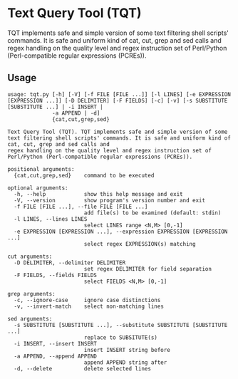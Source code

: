 # Text Query Tool (TQT)

TQT implements safe and simple version of some text filtering shell scripts' commands.
It is safe and uniform kind of cat, cut, grep and sed calls and regex handling on the quality level and regex
instruction set of Perl/Python (Perl-compatible regular expressions (PCREs)).

## Usage

```text
usage: tqt.py [-h] [-V] [-f FILE [FILE ...]] [-l LINES] [-e EXPRESSION [EXPRESSION ...]] [-D DELIMITER] [-F FIELDS] [-c] [-v] [-s SUBSTITUTE [SUBSTITUTE ...] | -i INSERT |
              -a APPEND | -d]
              {cat,cut,grep,sed}

Text Query Tool (TQT). TQT implements safe and simple version of some text filtering shell scripts' commands. It is safe and uniform kind of cat, cut, grep and sed calls and
regex handling on the quality level and regex instruction set of Perl/Python (Perl-compatible regular expressions (PCREs)).

positional arguments:
  {cat,cut,grep,sed}    command to be executed

optional arguments:
  -h, --help            show this help message and exit
  -V, --version         show program's version number and exit
  -f FILE [FILE ...], --file FILE [FILE ...]
                        add file(s) to be examined (default: stdin)
  -l LINES, --lines LINES
                        select LINES range <N,M> [0,-1]
  -e EXPRESSION [EXPRESSION ...], --expression EXPRESSION [EXPRESSION ...]
                        select regex EXPRESSION(s) matching

cut arguments:
  -D DELIMITER, --delimiter DELIMITER
                        set regex DELIMITER for field separation
  -F FIELDS, --fields FIELDS
                        select FIELDS <N,M> [0,-1]

grep arguments:
  -c, --ignore-case     ignore case distinctions
  -v, --invert-match    select non-matching lines

sed arguments:
  -s SUBSTITUTE [SUBSTITUTE ...], --substitute SUBSTITUTE [SUBSTITUTE ...]
                        replace to SUBSITUTE(s)
  -i INSERT, --insert INSERT
                        insert INSERT string before
  -a APPEND, --append APPEND
                        append APPEND string after
  -d, --delete          delete selected lines
```
